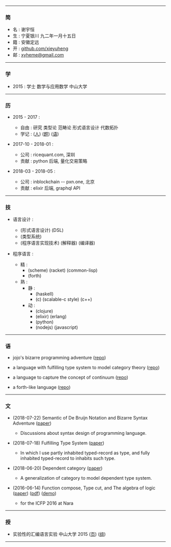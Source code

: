 ------

### 简

  - 名 : 谢宇恒
  - 生 : 宁夏银川 九二年一月十五日
  - 籍 : 安徽定远
  - 开 : [github.com/xieyuheng](https://github.com/xieyuheng)
  - 邮 : xyheme@gmail.com

------

### 学

  - 2015 : 学士 数学与应用数学 中山大学

------

### 历

  - 2015 - 2017 :
    - 自由 : 研究 类型论 范畴论 形式语言设计 代数拓扑
    - 学记 :
      ([人](https://github.com/xieyuheng/xieyuheng.github.io/tree/master/person))
      ([题](https://github.com/xieyuheng/xieyuheng.github.io/tree/master/note))
      ([语](https://github.com/xieyuheng/xieyuheng.github.io/tree/master/lang))


  - 2017-10 - 2018-01 :
    - 公司 : ricequant.com, 深圳
    - 贡献 : python 后端, 量化交易策略

  - 2018-03 - 2018-05 :
    - 公司 : inblockchain -- pxn.one, 北京
    - 贡献 : elixir 后端, graphql API

------

### 技

  - 语言设计 :
    - (形式语言设计) (DSL)
    - (类型系统)
    - (程序语言实现技术) (解释器) (编译器)

  - 程序语言 :
    - 精 :
      - (scheme) (racket) (common-lisp)
      - (forth)
    - 熟 :
      - 静 :
        - (haskell)
        - (c) (scalable-c style) (c++)
      - 动 :
        - (clojure)
        - (elixir) (erlang)
        - (python)
        - (nodejs) (javascript)

------

### 语

  - jojo's bizarre programming adventure
    ([repo](https://github.com/xieyuheng/jojo))

  - a language with fulfilling type system to model category theory
    ([repo](https://github.com/xieyuheng/cicada))

  - a language to capture the concept of continuum
    ([repo](https://github.com/xieyuheng/continuum))

  - a forth-like language
    ([repo](https://github.com/xieyuheng/cicada-nymph))

------

### 文

  - (2018-07-22) Semantic of De Bruijn Notation and Bizarre Syntax Adventure
    ([paper](https://xieyuheng.github.io/jojo))
    - Discussions about syntax design of programming language.

  - (2018-07-18) Fulfilling Type System
    ([paper](https://xieyuheng.github.io/cicada))
    - In which I use partly inhabited typed-record as type,
      and fully inhabited typed-record to inhabits such type.

  - (2018-06-20) Dependent category
    ([paper](https://xieyuheng.github.io/writing/dependent-category.html))
    - A generalization of category to model dependent type system.

  - (2016-06-14) Function compose, Type cut, and The algebra of logic
    ([paper](https://xieyuheng.github.io/writing/function-compose-type-cut.html))
    ([pdf](http://xieyuheng.github.io/paper/function-compose-type-cut.pdf))
    ([demo](https://xieyuheng.github.io/writing/function-compose-type-cut--demo))
    - for the ICFP 2016 at Nara

------

### 授

  - 实验性的汇编语言实验 中山大学 2015
    ([页](http://the-little-language-designer.github.io/cicada-nymph/course/contents.html))
    ([组](https://github.com/the-little-language-designer))

------
